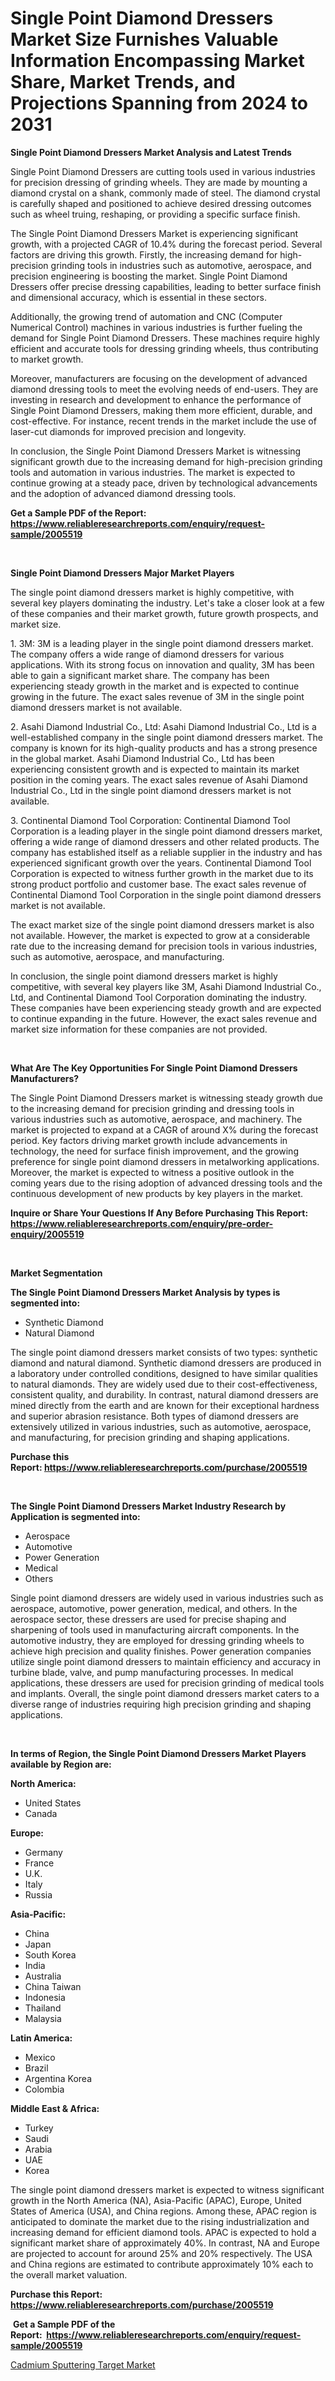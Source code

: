 <p><h1>Single Point Diamond Dressers Market Size Furnishes Valuable Information Encompassing Market Share, Market Trends, and Projections Spanning from 2024 to 2031</h1></p><p><strong>Single Point Diamond Dressers Market Analysis and Latest Trends</strong></p>
<p><p>Single Point Diamond Dressers are cutting tools used in various industries for precision dressing of grinding wheels. They are made by mounting a diamond crystal on a shank, commonly made of steel. The diamond crystal is carefully shaped and positioned to achieve desired dressing outcomes such as wheel truing,  reshaping, or providing a specific surface finish.</p><p>The Single Point Diamond Dressers Market is experiencing significant growth, with a projected CAGR of 10.4% during the forecast period. Several factors are driving this growth. Firstly, the increasing demand for high-precision grinding tools in industries such as automotive, aerospace, and precision engineering is boosting the market. Single Point Diamond Dressers offer precise dressing capabilities, leading to better surface finish and dimensional accuracy, which is essential in these sectors.</p><p>Additionally, the growing trend of automation and CNC (Computer Numerical Control) machines in various industries is further fueling the demand for Single Point Diamond Dressers. These machines require highly efficient and accurate tools for dressing grinding wheels, thus contributing to market growth.</p><p>Moreover, manufacturers are focusing on the development of advanced diamond dressing tools to meet the evolving needs of end-users. They are investing in research and development to enhance the performance of Single Point Diamond Dressers, making them more efficient, durable, and cost-effective. For instance, recent trends in the market include the use of laser-cut diamonds for improved precision and longevity.</p><p>In conclusion, the Single Point Diamond Dressers Market is witnessing significant growth due to the increasing demand for high-precision grinding tools and automation in various industries. The market is expected to continue growing at a steady pace, driven by technological advancements and the adoption of advanced diamond dressing tools.</p></p>
<p><strong>Get a Sample PDF of the Report:&nbsp; <a href="https://www.reliableresearchreports.com/enquiry/request-sample/2005519">https://www.reliableresearchreports.com/enquiry/request-sample/2005519</a></strong></p>
<p>&nbsp;</p>
<p><strong>Single Point Diamond Dressers Major Market Players</strong></p>
<p><p>The single point diamond dressers market is highly competitive, with several key players dominating the industry. Let's take a closer look at a few of these companies and their market growth, future growth prospects, and market size.</p><p>1. 3M: 3M is a leading player in the single point diamond dressers market. The company offers a wide range of diamond dressers for various applications. With its strong focus on innovation and quality, 3M has been able to gain a significant market share. The company has been experiencing steady growth in the market and is expected to continue growing in the future. The exact sales revenue of 3M in the single point diamond dressers market is not available.</p><p>2. Asahi Diamond Industrial Co., Ltd: Asahi Diamond Industrial Co., Ltd is a well-established company in the single point diamond dressers market. The company is known for its high-quality products and has a strong presence in the global market. Asahi Diamond Industrial Co., Ltd has been experiencing consistent growth and is expected to maintain its market position in the coming years. The exact sales revenue of Asahi Diamond Industrial Co., Ltd in the single point diamond dressers market is not available.</p><p>3. Continental Diamond Tool Corporation: Continental Diamond Tool Corporation is a leading player in the single point diamond dressers market, offering a wide range of diamond dressers and other related products. The company has established itself as a reliable supplier in the industry and has experienced significant growth over the years. Continental Diamond Tool Corporation is expected to witness further growth in the market due to its strong product portfolio and customer base. The exact sales revenue of Continental Diamond Tool Corporation in the single point diamond dressers market is not available.</p><p>The exact market size of the single point diamond dressers market is also not available. However, the market is expected to grow at a considerable rate due to the increasing demand for precision tools in various industries, such as automotive, aerospace, and manufacturing.</p><p>In conclusion, the single point diamond dressers market is highly competitive, with several key players like 3M, Asahi Diamond Industrial Co., Ltd, and Continental Diamond Tool Corporation dominating the industry. These companies have been experiencing steady growth and are expected to continue expanding in the future. However, the exact sales revenue and market size information for these companies are not provided.</p></p>
<p>&nbsp;</p>
<p><strong>What Are The Key Opportunities For Single Point Diamond Dressers Manufacturers?</strong></p>
<p><p>The Single Point Diamond Dressers market is witnessing steady growth due to the increasing demand for precision grinding and dressing tools in various industries such as automotive, aerospace, and machinery. The market is projected to expand at a CAGR of around X% during the forecast period. Key factors driving market growth include advancements in technology, the need for surface finish improvement, and the growing preference for single point diamond dressers in metalworking applications. Moreover, the market is expected to witness a positive outlook in the coming years due to the rising adoption of advanced dressing tools and the continuous development of new products by key players in the market.</p></p>
<p><strong>Inquire or Share Your Questions If Any Before Purchasing This Report: <a href="https://www.reliableresearchreports.com/enquiry/pre-order-enquiry/2005519">https://www.reliableresearchreports.com/enquiry/pre-order-enquiry/2005519</a></strong></p>
<p>&nbsp;</p>
<p><strong>Market Segmentation</strong></p>
<p><strong>The Single Point Diamond Dressers Market Analysis by types is segmented into:</strong></p>
<p><ul><li>Synthetic Diamond</li><li>Natural Diamond</li></ul></p>
<p><p>The single point diamond dressers market consists of two types: synthetic diamond and natural diamond. Synthetic diamond dressers are produced in a laboratory under controlled conditions, designed to have similar qualities to natural diamonds. They are widely used due to their cost-effectiveness, consistent quality, and durability. In contrast, natural diamond dressers are mined directly from the earth and are known for their exceptional hardness and superior abrasion resistance. Both types of diamond dressers are extensively utilized in various industries, such as automotive, aerospace, and manufacturing, for precision grinding and shaping applications.</p></p>
<p><strong>Purchase this Report:&nbsp;<a href="https://www.reliableresearchreports.com/purchase/2005519">https://www.reliableresearchreports.com/purchase/2005519</a></strong></p>
<p>&nbsp;</p>
<p><strong>The Single Point Diamond Dressers Market Industry Research by Application is segmented into:</strong></p>
<p><ul><li>Aerospace</li><li>Automotive</li><li>Power Generation</li><li>Medical</li><li>Others</li></ul></p>
<p><p>Single point diamond dressers are widely used in various industries such as aerospace, automotive, power generation, medical, and others. In the aerospace sector, these dressers are used for precise shaping and sharpening of tools used in manufacturing aircraft components. In the automotive industry, they are employed for dressing grinding wheels to achieve high precision and quality finishes. Power generation companies utilize single point diamond dressers to maintain efficiency and accuracy in turbine blade, valve, and pump manufacturing processes. In medical applications, these dressers are used for precision grinding of medical tools and implants. Overall, the single point diamond dressers market caters to a diverse range of industries requiring high precision grinding and shaping applications.</p></p>
<p>&nbsp;</p>
<p><strong>In terms of Region, the Single Point Diamond Dressers Market Players available by Region are:</strong></p>
<p>
    <p> <strong> North America: </strong>
        <ul>
            <li>United States</li>
            <li>Canada</li>
        </ul>
        </p> 
    <p> <strong> Europe: </strong>
        <ul>
            <li>Germany</li>
            <li>France</li>
            <li>U.K.</li>
            <li>Italy</li>
            <li>Russia</li>
        </ul>
        </p> 
    <p> <strong> Asia-Pacific: </strong>
        <ul>
            <li>China</li>
            <li>Japan</li>
            <li>South Korea</li>
            <li>India</li>
            <li>Australia</li>
            <li>China Taiwan</li>
            <li>Indonesia</li>
            <li>Thailand</li>
            <li>Malaysia</li>
        </ul>
        </p> 
    <p> <strong> Latin America: </strong>
        <ul>
            <li>Mexico</li>
            <li>Brazil</li>
            <li>Argentina Korea</li>
            <li>Colombia</li>
        </ul>
        </p> 
    <p> <strong> Middle East & Africa: </strong>
        <ul>
            <li>Turkey</li>
            <li>Saudi</li>
            <li>Arabia</li>
            <li>UAE</li>
            <li>Korea</li>
        </ul>
    </p>
    </p>
<p><p>The single point diamond dressers market is expected to witness significant growth in the North America (NA), Asia-Pacific (APAC), Europe, United States of America (USA), and China regions. Among these, APAC region is anticipated to dominate the market due to the rising industrialization and increasing demand for efficient diamond tools. APAC is expected to hold a significant market share of approximately 40%. In contrast, NA and Europe are projected to account for around 25% and 20% respectively. The USA and China regions are estimated to contribute approximately 10% each to the overall market valuation.</p></p>
<p><strong>Purchase this Report: <a href="https://www.reliableresearchreports.com/purchase/2005519">https://www.reliableresearchreports.com/purchase/2005519</a></strong></p>
<p>&nbsp;<strong>Get a Sample PDF of the Report:&nbsp;&nbsp;<a href="https://www.reliableresearchreports.com/enquiry/request-sample/2005519">https://www.reliableresearchreports.com/enquiry/request-sample/2005519</a></strong></p>
<p><strong></strong></p>
<p><p><a href="https://medium.com/@mariliehowe/cadmium-sputtering-target-market-size-market-outlook-and-market-forecast-2023-to-2030-9c35975c7688">Cadmium Sputtering Target Market</a></p></p>